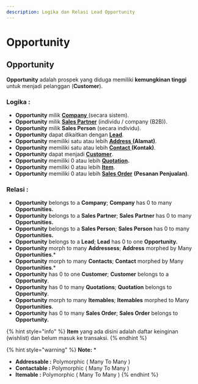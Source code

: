 ```yaml
---
description: Logika dan Relasi Lead Opportunity
---
```


# Opportunity

## Opportunity

**Opportunity** adalah prospek yang diduga memiliki **kemungkinan tinggi** untuk menjadi pelanggan (**Customer**).&#x20;

### Logika :

* **Opportunity** milik [**Company** ](../core-concept.md#company-perusahaan)(secara sistem).
* **Opportunity** milik [**Sales Partner**](../selling-concept/sales-partner.md) (individu / company (B2B)).
* **Opportunity** milik **Sales Person** (secara individu).
* **Opportunity** dapat dikaitkan dengan [**Lead**](lead.md).
* **Opportunity** memiliki satu atau lebih [**Address** ](address.md)**(Alamat)**.
* **Opportunity** memiliki satu atau lebih [**Contact** ](contact.md)**(Kontak)**.
* **Opportunity** dapat menjadi [**Customer**](customer.md).
* **Opportunity** memiliki 0 atau lebih [**Quotation**](../selling-concept/quotation.md)**.**
* **Opportunity** memiliki 0 atau lebih [**Item**](../stock-concept/basic/item.md).&#x20;
* **Opportunity** memiliki 0 atau lebih [**Sales Order**](../selling-concept/sales-order.md) **(Pesanan Penjualan)**.

### Relasi :

* **Opportunity** belongs to a **Company**; **Company** has 0 to many **Opportunities.**
* **Opportunity** belongs to a **Sales Partner**; **Sales Partner** has 0 to many **Opportunities.**
* **Opportunity** belongs to a **Sales Person**; **Sales Person** has 0 to many **Opportunities.**
* **Opportunity** belongs to a **Lead**; **Lead** has 0 to one **Opportunity.**
* **Opportunity** morph to many **Addressess**; **Address** morphed by Many **Opportunities**.\*
* **Opportunity** morph to many **Contacts**; **Contact** morphed by Many **Opportunities**.\*
* **Opportunity** has 0 to one **Customer**; **Customer** belongs to a **Opportunity**.
* **Opportunity** has 0 to many **Quotations**; **Quotation** belongs to **Opportunity**.
* **Opportunity** morph to many **Itemables**; **Itemables** morphed to Many **Opportunities**.
* **Opportunity** has 0 to many **Sales Order**; **Sales Order** belongs to **Opportunity.**

{% hint style="info" %}
**Item** yang ada disini adalah daftar keinginan (wishlist) dan belum masuk ke transaksi.
{% endhint %}

{% hint style="warning" %}
**Note:** \*

* **Addressable  :** Polymorphic ( Many To Many )
* **Contactable :** Polymorphic ( Many To Many )&#x20;
* **Itemable :** Polymorphic ( Many To Many )
{% endhint %}
